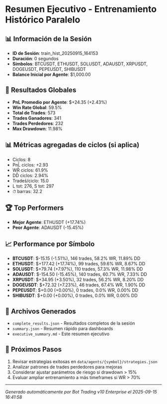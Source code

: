 # Resumen Ejecutivo - Entrenamiento Histórico Paralelo

## 📊 Información de la Sesión
- **ID de Sesión**: train_hist_20250915_164153
- **Duración**: 0 segundos
- **Símbolos**: BTCUSDT, ETHUSDT, SOLUSDT, ADAUSDT, XRPUSDT, DOGEUSDT, PEPEUSDT, SHIBUSDT
- **Balance Inicial por Agente**: $1,000.00

## 🎯 Resultados Globales
- **PnL Promedio por Agente**: $+24.35 (+2.43%)
- **Win Rate Global**: 59.5%
- **Total de Trades**: 573
- **Trades Ganadores**: 341
- **Trades Perdedores**: 232
- **Max Drawdown**: 11.98%

## 📊 Métricas agregadas de ciclos (si aplica)
- Ciclos: 8
- PnL̄ ciclos: +2.93
- WR̄ ciclos: 61.9%
- DD̄ ciclos: 2.94%
- Trades̄/ciclo: 15.0
- L tot: 276, S tot: 297
- ⏱̄ barras: 32.2


## 🏆 Top Performers
- **Mejor Agente**: ETHUSDT (+17.74%)
- **Peor Agente**: ADAUSDT (-15.45%)

## 📈 Performance por Símbolo
- **BTCUSDT**: $-15.15 (-1.51%), 146 trades, 58.2% WR, 11.89% DD
- **ETHUSDT**: $+177.42 (+17.74%), 99 trades, 59.6% WR, 8.67% DD
- **SOLUSDT**: $+79.74 (+7.97%), 110 trades, 57.3% WR, 11.98% DD
- **ADAUSDT**: $-154.50 (-15.45%), 140 trades, 60.7% WR, 7.33% DD
- **XRPUSDT**: $+34.95 (+3.50%), 32 trades, 56.2% WR, 8.20% DD
- **DOGEUSDT**: $+72.32 (+7.23%), 46 trades, 67.4% WR, 1.90% DD
- **PEPEUSDT**: $+0.00 (+0.00%), 0 trades, 0.0% WR, 0.00% DD
- **SHIBUSDT**: $+0.00 (+0.00%), 0 trades, 0.0% WR, 0.00% DD

## 📁 Archivos Generados
- `complete_results.json` - Resultados completos de la sesión
- `summary.json` - Resumen rápido para dashboards
- `executive_summary.md` - Este resumen ejecutivo

## 🎯 Próximos Pasos
1. Revisar estrategias exitosas en `data/agents/{symbol}/strategies.json`
2. Analizar patrones de trades perdedores para mejoras
3. Considerar ajustar parámetros de riesgo si drawdown > 15%
4. Evaluar ampliar entrenamiento a más timeframes si WR > 70%

---
*Generado automáticamente por Bot Trading v10 Enterprise el 2025-09-15 16:41:58*
